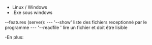 - Linux / Windows
- .Exe sous windows


--features (server):
--- '--show' liste des fichiers receptionné par le programme
--- '--readfile <file>' lire un fichier et doit être lisible

-En plus:

